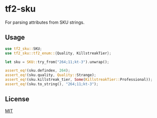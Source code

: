# tf2-sku

For parsing attributes from SKU strings.

## Usage

```rs
use tf2_sku::SKU;
use tf2_sku::tf2_enum::{Quality, KillstreakTier};

let sku = SKU::try_from("264;11;kt-3").unwrap();

assert_eq!(sku.defindex, 264);
assert_eq!(sku.quality, Quality::Strange);
assert_eq!(sku.killstreak_tier, Some(KillstreakTier::Professional));
assert_eq!(sku.to_string(), "264;11;kt-3");
```

## License

[MIT](https://github.com/juliarose/tf2-sku/blob/master/LICENSE)